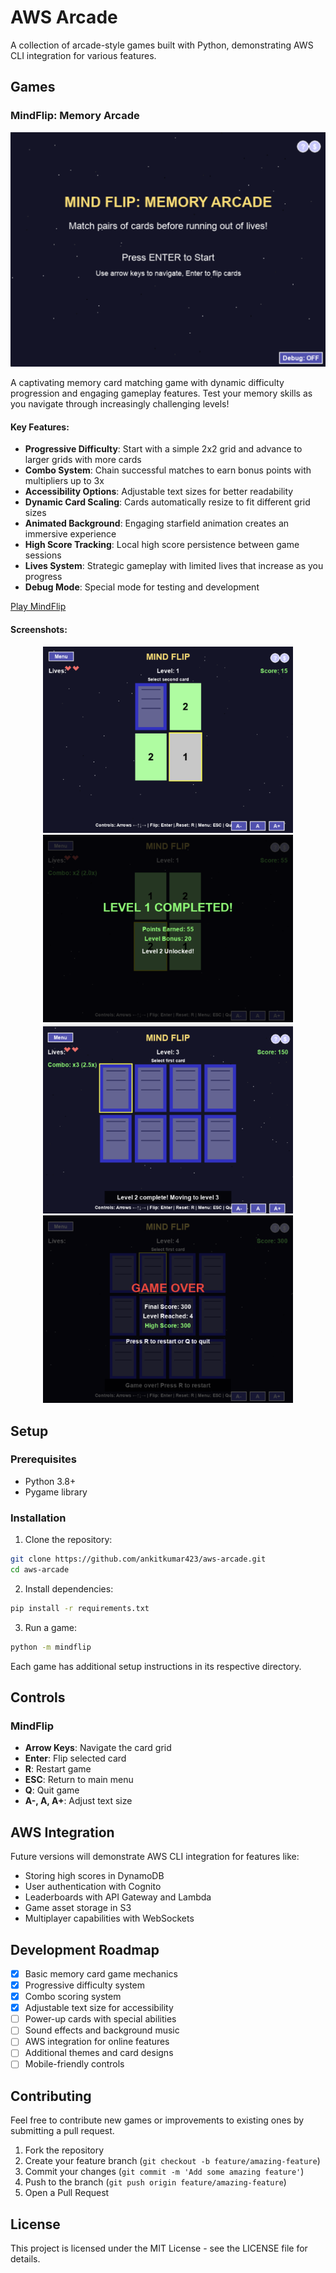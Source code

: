 # AWS Arcade

A collection of arcade-style games built with Python, demonstrating AWS CLI integration for various features.

## Games

### MindFlip: Memory Arcade

![MindFlip Game Banner](./docs/images/mindflip_banner_placeholder.png)

A captivating memory card matching game with dynamic difficulty progression and engaging gameplay features. Test your memory skills as you navigate through increasingly challenging levels!

#### Key Features:

- **Progressive Difficulty**: Start with a simple 2x2 grid and advance to larger grids with more cards
- **Combo System**: Chain successful matches to earn bonus points with multipliers up to 3x
- **Accessibility Options**: Adjustable text sizes for better readability
- **Dynamic Card Scaling**: Cards automatically resize to fit different grid sizes
- **Animated Background**: Engaging starfield animation creates an immersive experience
- **High Score Tracking**: Local high score persistence between game sessions
- **Lives System**: Strategic gameplay with limited lives that increase as you progress
- **Debug Mode**: Special mode for testing and development

[Play MindFlip](./mindflip/README.md)

#### Screenshots:

<div align="center">
  <img src="./docs/images/mindflip_gameplay_placeholder.png" alt="MindFlip Gameplay" width="400"/>
  <img src="./docs/images/mindflip_level_complete_placeholder.png" alt="Level Complete Screen" width="400"/>
</div>

<div align="center">
  <img src="./docs/images/mindflip_combo_placeholder.png" alt="Combo System" width="400"/>
  <img src="./docs/images/mindflip_game_over_placeholder.png" alt="Game Over Screen" width="400"/>
</div>

## Setup

### Prerequisites
- Python 3.8+
- Pygame library

### Installation

1. Clone the repository:
```bash
git clone https://github.com/ankitkumar423/aws-arcade.git
cd aws-arcade
```

2. Install dependencies:
```bash
pip install -r requirements.txt
```

3. Run a game:
```bash
python -m mindflip
```

Each game has additional setup instructions in its respective directory.

## Controls

### MindFlip
- **Arrow Keys**: Navigate the card grid
- **Enter**: Flip selected card
- **R**: Restart game
- **ESC**: Return to main menu
- **Q**: Quit game
- **A-, A, A+**: Adjust text size

## AWS Integration

Future versions will demonstrate AWS CLI integration for features like:
- Storing high scores in DynamoDB
- User authentication with Cognito
- Leaderboards with API Gateway and Lambda
- Game asset storage in S3
- Multiplayer capabilities with WebSockets

## Development Roadmap

- [x] Basic memory card game mechanics
- [x] Progressive difficulty system
- [x] Combo scoring system
- [x] Adjustable text size for accessibility
- [ ] Power-up cards with special abilities
- [ ] Sound effects and background music
- [ ] AWS integration for online features
- [ ] Additional themes and card designs
- [ ] Mobile-friendly controls

## Contributing

Feel free to contribute new games or improvements to existing ones by submitting a pull request.

1. Fork the repository
2. Create your feature branch (`git checkout -b feature/amazing-feature`)
3. Commit your changes (`git commit -m 'Add some amazing feature'`)
4. Push to the branch (`git push origin feature/amazing-feature`)
5. Open a Pull Request

## License

This project is licensed under the MIT License - see the LICENSE file for details.
